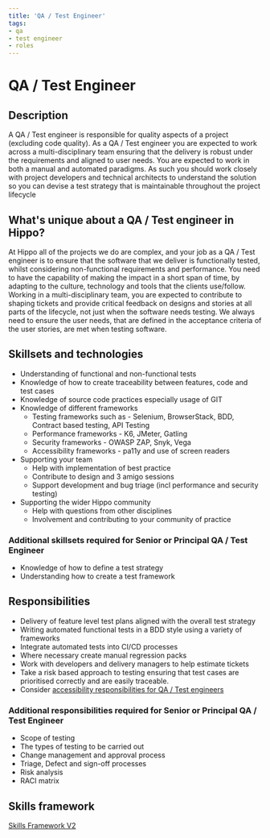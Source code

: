 ```yaml
---
title: 'QA / Test Engineer'
tags:
- qa
- test engineer
- roles
---
```


# QA / Test Engineer

## Description

A QA / Test engineer is responsible for quality aspects of a project (excluding code quality). As a QA / Test engineer you are expected to work across a multi-disciplinary team ensuring that the delivery is robust under the requirements and aligned to user needs. You are expected to work in both a manual and automated paradigms. As such you should work closely with project developers and technical architects to understand the solution so you can devise a test strategy that is maintainable throughout the project lifecycle

## What's unique about a QA / Test engineer in Hippo?

At Hippo all of the projects we do are complex, and your job as a QA / Test engineer is to ensure that the software that we deliver is functionally tested, whilst considering non-functional requirements and performance.  You need to have the capability of making the impact in a short span of time, by adapting to the culture, technology and tools that the clients use/follow.  Working in a multi-disciplinary team, you are expected to contribute to shaping tickets and provide critical feedback on designs and stories at all parts of the lifecycle, not just when the software needs testing.  We always need to ensure the user needs, that are defined in the acceptance criteria of the user stories, are met when testing software.  

## Skillsets and technologies

* Understanding of functional and non-functional tests
* Knowledge of how to create traceability between features, code and test cases
* Knowledge of source code practices especially usage of GIT
* Knowledge of different frameworks
  * Testing frameworks such as - Selenium, BrowserStack, BDD, Contract based testing, API Testing
  * Performance frameworks - K6, JMeter, Gatling
  * Security frameworks - OWASP ZAP, Snyk, Vega
  * Accessibility frameworks - pa11y and use of screen readers
* Supporting your team
  * Help with implementation of best practice
  * Contribute to design and 3 amigo sessions
  * Support development and bug triage (incl performance and security testing)
* Supporting the wider Hippo community
  * Help with questions from other disciplines
  * Involvement and contributing to your community of practice

### Additional skillsets required for Senior or Principal QA / Test Engineer

* Knowledge of how to define a test strategy
* Understanding how to create a test framework
  
## Responsibilities

* Delivery of feature level test plans aligned with the overall test strategy
* Writing automated functional tests in a BDD style using a variety of frameworks
* Integrate automated tests into CI/CD processes
* Where necessary create manual regression packs
* Work with developers and delivery managers to help estimate tickets
* Take a risk based approach to testing ensuring that test cases are prioritised correctly and are easily traceable.
* Consider [accessibility responsibilities for QA / Test engineers](https://accessibility-manual.dwp.gov.uk/guidance-for-your-job-role/qa-tester)

### Additional responsibilities required for Senior or Principal QA / Test Engineer

* Scope of testing
* The types of testing to be carried out
* Change management and approval process
* Triage, Defect and sign-off processes
* Risk analysis
* RACI matrix

## Skills framework

[Skills Framework V2](https://docs.google.com/spreadsheets/d/1veclKwLUe0GP7nwuDPtq6zEgC6WmkH1nJMTO5JfTECI/edit#gid=1609719988)
